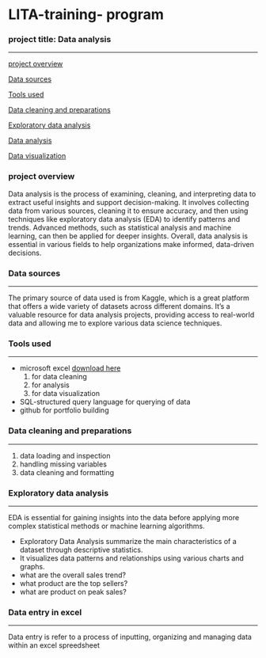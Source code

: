 # LITA-training- program 

### project title: Data analysis
---
[project overview](#project-overview)

[Data sources](#data-sources)

[Tools used](#tools-used)

[Data cleaning and preparations](#data-cleaning-and-preparations)

[Exploratory data analysis](#exploratory-data-analysis)

[Data analysis](#data-analysis)

[Data visualization](#data-visualization)

### project overview
Data analysis is the process of examining, cleaning, and interpreting data to extract useful insights and support decision-making. It involves collecting data from various sources, cleaning it to ensure accuracy, and then using techniques like exploratory data analysis (EDA) to identify patterns and trends. Advanced methods, such as statistical analysis and machine learning, can then be applied for deeper insights. Overall, data analysis is essential in various fields to help organizations make informed, data-driven decisions.

### Data sources
---
The primary source of data used is from Kaggle, which is a great platform that offers a wide variety of datasets across different domains. It’s a valuable resource for data analysis projects, providing access to real-world data and allowing me to explore various data science techniques.

### Tools used
---
- microsoft excel [download here](https://www.microsoft.com)
  1. for data cleaning
  2. for analysis
  3. for data visualization
- SQL-structured query language for querying of data
- github for portfolio building

### Data cleaning and preparations
---
1. data loading and inspection
2. handling missing variables
3. data cleaning and formatting
   

### Exploratory data analysis
---
EDA is essential for gaining insights into the data before applying more complex statistical methods or machine learning algorithms.
- Exploratory Data Analysis summarize the main characteristics of a dataset through descriptive statistics.
- It visualizes data patterns and relationships using various charts and graphs.
- what are the overall sales trend?
- what product are the top sellers?
- what are product on peak sales?

### Data entry in excel
---
Data entry is refer to a process of inputting, organizing and managing data within an excel spreedsheet

  
  

